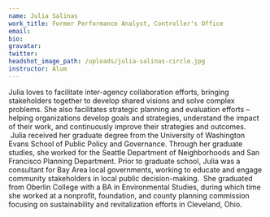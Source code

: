 ```yaml
---
name: Julia Salinas
work_title: Former Performance Analyst, Controller's Office
email:
bio:
gravatar:
twitter:
headshot_image_path: /uploads/julia-salinas-circle.jpg
instructor: Alum
---
```


Julia loves to facilitate inter-agency collaboration efforts, bringing stakeholders together to develop shared visions and solve complex problems. She also facilitates strategic planning and evaluation efforts – helping organizations develop goals and strategies, understand the impact of their work, and continuously improve their strategies and outcomes. &nbsp;Julia received her graduate degree from the University of Washington Evans School of Public Policy and Governance. Through her graduate studies, she worked for the Seattle Department of Neighborhoods and San Francisco Planning Department. Prior to graduate school, Julia was a consultant for Bay Area local governments, working to educate and engage community stakeholders in local public decision-making. &nbsp;She graduated from Oberlin College with a BA in Environmental Studies, during which time she worked at a nonprofit, foundation, and county planning commission focusing on sustainability and revitalization efforts in Cleveland, Ohio.
